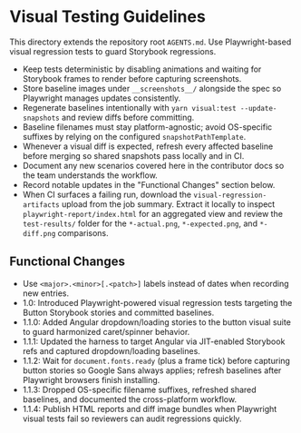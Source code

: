 # Visual Testing Guidelines

This directory extends the repository root `AGENTS.md`. Use Playwright-based visual regression tests to guard Storybook regressions.

- Keep tests deterministic by disabling animations and waiting for Storybook frames to render before capturing screenshots.
- Store baseline images under `__screenshots__/` alongside the spec so Playwright manages updates consistently.
- Regenerate baselines intentionally with `yarn visual:test --update-snapshots` and review diffs before committing.
- Baseline filenames must stay platform-agnostic; avoid OS-specific suffixes by relying on the configured `snapshotPathTemplate`.
- Whenever a visual diff is expected, refresh every affected baseline before merging so shared snapshots pass locally and in CI.
- Document any new scenarios covered here in the contributor docs so the team understands the workflow.
- Record notable updates in the "Functional Changes" section below.
- When CI surfaces a failing run, download the `visual-regression-artifacts` upload from the job summary. Extract it locally to inspect `playwright-report/index.html` for an aggregated view and review the `test-results/` folder for the `*-actual.png`, `*-expected.png`, and `*-diff.png` comparisons.

## Functional Changes
- Use `<major>.<minor>[.<patch>]` labels instead of dates when recording new entries.
- 1.0: Introduced Playwright-powered visual regression tests targeting the Button Storybook stories and committed baselines.
- 1.1.0: Added Angular dropdown/loading stories to the button visual suite to guard harmonized caret/spinner behavior.
- 1.1.1: Updated the harness to target Angular via JIT-enabled Storybook refs and captured dropdown/loading baselines.
- 1.1.2: Wait for `document.fonts.ready` (plus a frame tick) before capturing button stories so Google Sans always applies; refresh baselines after Playwright browsers finish installing.
- 1.1.3: Dropped OS-specific filename suffixes, refreshed shared baselines, and documented the cross-platform workflow.
- 1.1.4: Publish HTML reports and diff image bundles when Playwright visual tests fail so reviewers can audit regressions quickly.
